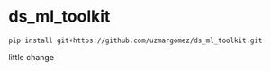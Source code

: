# ds_ml_toolkit

```
pip install git+https://github.com/uzmargomez/ds_ml_toolkit.git
```

little change